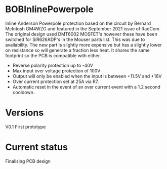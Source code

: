 # BOBInlinePowerpole
Inline Anderson Powerpole protection based on the circuit by Bernard McIntosh GM4WZG and featured in the September 2021 issue of RadCom.
The original design used DMT6002 MOSFET's however these have been switched for SiR626ADP's in the Mouser parts list.
This was due to availability. The new part is slightly more expensive but has a slightly lower on resistance so will generate a fraction less heat. It shares the same footprint so the PCB is compatible with either.

* Reverse polarity protection up to -40V
* Max input over voltage protection of 100V
* Output will only be enabled when the input is between +11.5V and +16V
* Over current protection set at 25A via R7. 
* Automatic reset in the event of an over current event with a 1.2 second cooldown.

# Versions
V0.1 First prototype
# Current status
Finalising PCB design